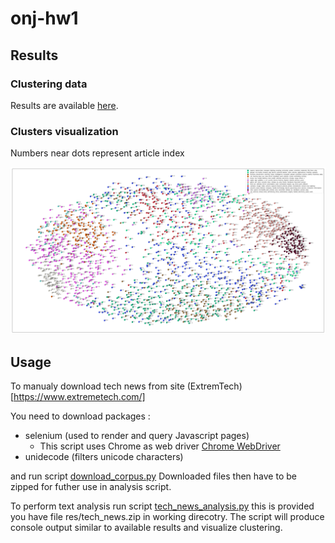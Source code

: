 # onj-hw1

## Results
### Clustering data
Results are available [here](https://github.com/JGasp/onj-hw1/blob/master/results/results.txt).

### Clusters visualization
Numbers near dots represent article index

![clusters](https://raw.githubusercontent.com/JGasp/onj-hw1/master/results/clusters.png)

## Usage
To manualy download tech news from site (ExtremTech)[https://www.extremetech.com/]

You need to download packages :
- selenium (used to render and query Javascript pages)
  - This script uses Chrome as web driver [Chrome WebDriver](https://sites.google.com/a/chromium.org/chromedriver/downloads)
- unidecode (filters unicode characters)

and run script [download_corpus.py](https://github.com/JGasp/onj-hw1/blob/master/src/download_corpus.py)
Downloaded files then have to be zipped for futher use in analysis script.

To perform text analysis run script [tech_news_analysis.py](https://github.com/JGasp/onj-hw1/blob/master/src/tech_news_analysis.py)
this is provided you have file res/tech_news.zip in working direcotry. The script will produce console output similar to available results and visualize clustering.
